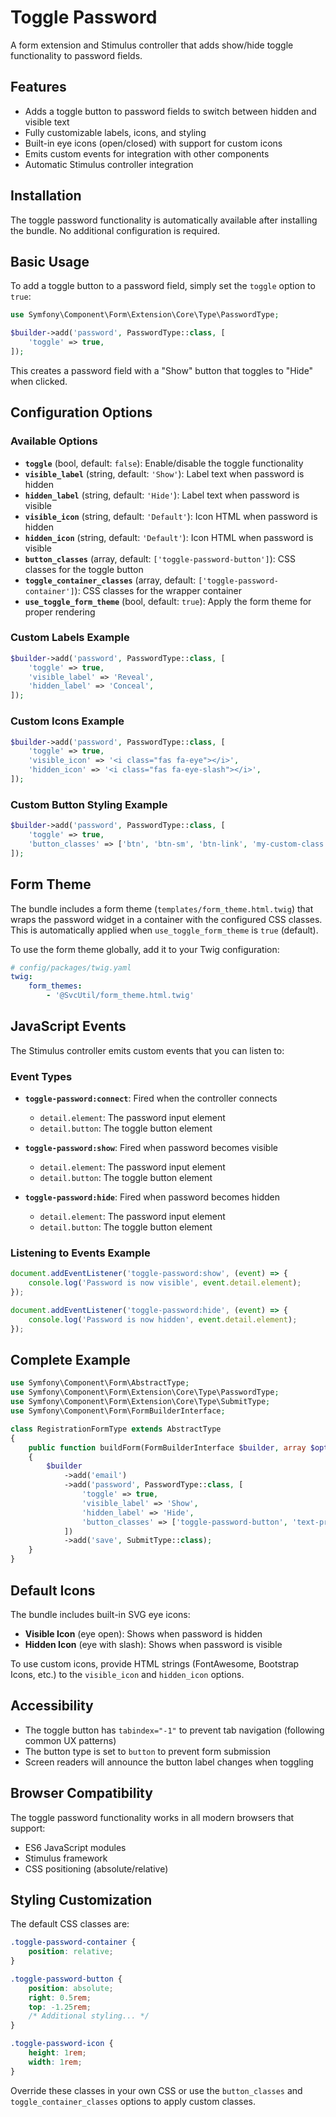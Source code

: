# Toggle Password

A form extension and Stimulus controller that adds show/hide toggle functionality to password fields.

## Features

- Adds a toggle button to password fields to switch between hidden and visible text
- Fully customizable labels, icons, and styling
- Built-in eye icons (open/closed) with support for custom icons
- Emits custom events for integration with other components
- Automatic Stimulus controller integration

## Installation

The toggle password functionality is automatically available after installing the bundle. No additional configuration is required.


## Basic Usage

To add a toggle button to a password field, simply set the `toggle` option to `true`:

```php
use Symfony\Component\Form\Extension\Core\Type\PasswordType;

$builder->add('password', PasswordType::class, [
    'toggle' => true,
]);
```

This creates a password field with a "Show" button that toggles to "Hide" when clicked.

## Configuration Options

### Available Options

- **`toggle`** (bool, default: `false`): Enable/disable the toggle functionality
- **`visible_label`** (string, default: `'Show'`): Label text when password is hidden
- **`hidden_label`** (string, default: `'Hide'`): Label text when password is visible
- **`visible_icon`** (string, default: `'Default'`): Icon HTML when password is hidden
- **`hidden_icon`** (string, default: `'Default'`): Icon HTML when password is visible
- **`button_classes`** (array, default: `['toggle-password-button']`): CSS classes for the toggle button
- **`toggle_container_classes`** (array, default: `['toggle-password-container']`): CSS classes for the wrapper container
- **`use_toggle_form_theme`** (bool, default: `true`): Apply the form theme for proper rendering

### Custom Labels Example

```php
$builder->add('password', PasswordType::class, [
    'toggle' => true,
    'visible_label' => 'Reveal',
    'hidden_label' => 'Conceal',
]);
```

### Custom Icons Example

```php
$builder->add('password', PasswordType::class, [
    'toggle' => true,
    'visible_icon' => '<i class="fas fa-eye"></i>',
    'hidden_icon' => '<i class="fas fa-eye-slash"></i>',
]);
```

### Custom Button Styling Example

```php
$builder->add('password', PasswordType::class, [
    'toggle' => true,
    'button_classes' => ['btn', 'btn-sm', 'btn-link', 'my-custom-class'],
]);
```

## Form Theme

The bundle includes a form theme (`templates/form_theme.html.twig`) that wraps the password widget in a container with the configured CSS classes. This is automatically applied when `use_toggle_form_theme` is `true` (default).

To use the form theme globally, add it to your Twig configuration:

```yaml
# config/packages/twig.yaml
twig:
    form_themes:
        - '@SvcUtil/form_theme.html.twig'
```

## JavaScript Events

The Stimulus controller emits custom events that you can listen to:

### Event Types

- **`toggle-password:connect`**: Fired when the controller connects
  - `detail.element`: The password input element
  - `detail.button`: The toggle button element

- **`toggle-password:show`**: Fired when password becomes visible
  - `detail.element`: The password input element
  - `detail.button`: The toggle button element

- **`toggle-password:hide`**: Fired when password becomes hidden
  - `detail.element`: The password input element
  - `detail.button`: The toggle button element

### Listening to Events Example

```javascript
document.addEventListener('toggle-password:show', (event) => {
    console.log('Password is now visible', event.detail.element);
});

document.addEventListener('toggle-password:hide', (event) => {
    console.log('Password is now hidden', event.detail.element);
});
```

## Complete Example

```php
use Symfony\Component\Form\AbstractType;
use Symfony\Component\Form\Extension\Core\Type\PasswordType;
use Symfony\Component\Form\Extension\Core\Type\SubmitType;
use Symfony\Component\Form\FormBuilderInterface;

class RegistrationFormType extends AbstractType
{
    public function buildForm(FormBuilderInterface $builder, array $options): void
    {
        $builder
            ->add('email')
            ->add('password', PasswordType::class, [
                'toggle' => true,
                'visible_label' => 'Show',
                'hidden_label' => 'Hide',
                'button_classes' => ['toggle-password-button', 'text-primary'],
            ])
            ->add('save', SubmitType::class);
    }
}
```

## Default Icons

The bundle includes built-in SVG eye icons:

- **Visible Icon** (eye open): Shows when password is hidden
- **Hidden Icon** (eye with slash): Shows when password is visible

To use custom icons, provide HTML strings (FontAwesome, Bootstrap Icons, etc.) to the `visible_icon` and `hidden_icon` options.

## Accessibility

- The toggle button has `tabindex="-1"` to prevent tab navigation (following common UX patterns)
- The button type is set to `button` to prevent form submission
- Screen readers will announce the button label changes when toggling

## Browser Compatibility

The toggle password functionality works in all modern browsers that support:
- ES6 JavaScript modules
- Stimulus framework
- CSS positioning (absolute/relative)

## Styling Customization

The default CSS classes are:

```css
.toggle-password-container {
    position: relative;
}

.toggle-password-button {
    position: absolute;
    right: 0.5rem;
    top: -1.25rem;
    /* Additional styling... */
}

.toggle-password-icon {
    height: 1rem;
    width: 1rem;
}
```

Override these classes in your own CSS or use the `button_classes` and `toggle_container_classes` options to apply custom classes.

